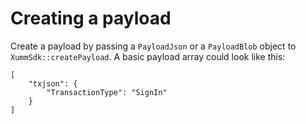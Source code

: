 # Creating a payload

Create a payload by passing a `PayloadJson` or a `PayloadBlob` object to `XummSdk::createPayload`.
A basic payload array could look like this:
```
[
    "txjson": {
        "TransactionType": "SignIn"
    }    
]
```
